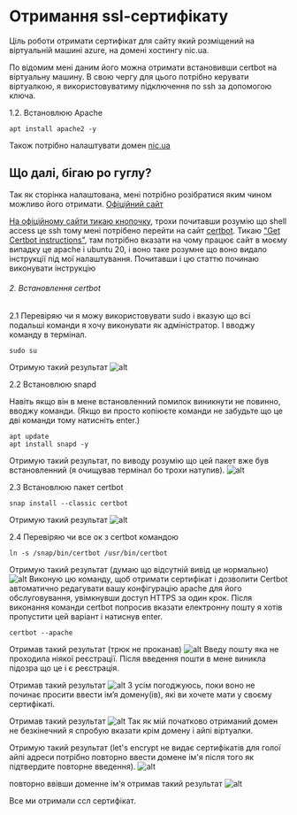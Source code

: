 # Отримання ssl-сертифікату
Ціль роботи отримати сертифікат для сайту який розміщений на віртуальній машині azure,
на домені хостингу nic.ua.

По відомим мені даним його можна отримати встановивши certbot на віртуальну машину.
В свою чергу для цього потрібно керувати віртуалкою, я використовуватиму підключення по ssh
за допомогою ключа.

1.2. Встановлюю Apache

````
apt install apache2 -y
````
Також потрібно налаштувати домен [nic.ua](nic.ua.md)

## Що далі, бігаю ро гуглу?
Так як сторінка налаштована, мені потрібно розібратися яким чином можливо його отримати.
[Офіційний сайт](https://letsencrypt.org)

[На офіційному сайти тикаю кнопочку](https://letsencrypt.org/uk/getting-started/),
трохи почитавши розумію що shell access це ssh тому мені потрібено перейти на
сайт [certbot](https://certbot.eff.org/). Тикаю 
["Get Certbot instructions"](https://certbot.eff.org/instructions), 
там потрібно вказати на чому працює сайт в моєму випадку це apache і ubuntu 20, 
і воно таке розумне що воно видало інструкції під мої налаштування. Почитавши і цю статтю починаю виконувати
інструкцію

###### 2. Встановлення certbot
2.1 Перевіряю чи я можу використовувати sudo і вказую що всі подальші команди 
я хочу виконувати як адміністратор. І вводжу команду в термінал.
````
sudo su
````
Отримую такий результат
![alt](img/sudo_su.png "sudo")

2.2 Встановлюю snapd

Навіть якщо він в мене встановленний помилок виникнути не повинно, вводжу команди. (Якщо
ви просто копіюєте команди не забудьте що це дві команди тому натисніть enter.)
````
apt update
apt install snapd -y
````

Отримую такий результат, по виводу розумію що цей пакет вже був встановленний
(я очищував термінал бо трохи натупив).
![alt](img/install_snapd.png "install snapd")

2.3 Встановлюю пакет certbot
````
snap install --classic certbot
````
Отримую такий результат
![alt](img/install_certbot.png "install certbot")

2.4 Перевіряю чи все ок з certbot командою
````
ln -s /snap/bin/certbot /usr/bin/certbot
````
Отримую такий результат (думаю що відсутній вивід це нормально)
![alt](img/certbot.png "certbot")
Виконую цю команду, щоб отримати сертифікат і дозволити Certbot автоматично редагувати вашу конфігурацію apache для його обслуговування, увімкнувши доступ HTTPS за один крок.
Після виконання команди certbot попросив вказати електронну пошту я хотів пропустити 
цей варіант і натиснув enter.
````
certbot --apache
````
Отримав такий результат (трюк не проканав)
![alt](img/cerbot1.png "certbot")
Введу пошту яка не проходила ніякої реєстрації. Після введення пошти в мене виникла 
підозра що це і є реєстрація.

Отримав такий результат
![alt](img/email.png "email")
З усім погоджуюсь, поки воно не починає просити ввести ім’я домену(ів), які ви хочете мати у своєму сертифікаті.

Отримав такий результат
![alt](img/y_y.png "email")
Так як мій початково отриманий домен не безкінечний я спробую вказати крім домену
і айпі віртуалки.

Отримую такий результат (let's encrypt не видає сертифікатів для голої айпі адреси
потрібно повторно ввести домене ім'я після того як підтвердите повторне введення).
![alt](img/r_domain.png "r domain")

повторно ввівши доменне ім'я отримав такий результат
![alt](img/get_certificate.png "get certificate")

Все ми отримали ссл сертифікат.
 